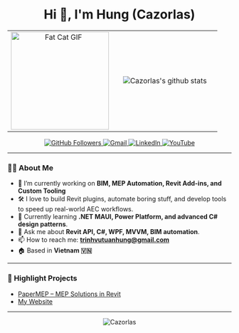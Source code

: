 <!-- Profile README for Cazorlas -->

<h1 align="center">Hi 👋, I'm Hung (Cazorlas)</h1>

<table align="center">
  <tr>
    <td width="50%" align="center">
      <img src="https://media.giphy.com/media/3oriO0OEd9QIDdllqo/giphy.gif" width="220" alt="Fat Cat GIF" />
    </td>
    <td width="50%" align="center">
      <img src="https://github-readme-stats.vercel.app/api?username=Cazorlas&show_icons=true&theme=radical" alt="Cazorlas's github stats" />
    </td>
  </tr>
</table>

<p align="center">
  <a href="https://github.com/Cazorlas?tab=followers">
    <img src="https://img.shields.io/github/followers/Cazorlas?label=Followers&style=social" alt="GitHub Followers" />
  </a>
  <a href="mailto:trinhvutuanhung@gmail.com">
    <img src="https://img.shields.io/badge/Gmail-Contact-red?logo=gmail" alt="Gmail" />
  </a>
  <a href="https://www.linkedin.com/in/h%C3%B9ng-tr%E1%BB%8Bnh-v%C5%A9-tu%E1%BA%A5n-2739b32a6/">
    <img src="https://img.shields.io/badge/LinkedIn-Connect-blue?logo=linkedin" alt="LinkedIn" />
  </a>
  <a href="https://www.youtube.com/@paper.engineer">
    <img src="https://img.shields.io/badge/Youtube-Subscribe-red?logo=youtube" alt="YouTube" />
  </a>
</p>

---

### 👨‍💻 About Me

- 🔭 I’m currently working on **BIM, MEP Automation, Revit Add-ins, and Custom Tooling**
- 🛠️ I love to build Revit plugins, automate boring stuff, and develop tools to speed up real-world AEC workflows.
- 🌱 Currently learning **.NET MAUI, Power Platform, and advanced C# design patterns**.
- 💬 Ask me about **Revit API, C#, WPF, MVVM, BIM automation**.
- 📫 How to reach me: **trinhvutuanhung@gmail.com**  
- 🏠 Based in **Vietnam 🇻🇳**

---

### 📌 Highlight Projects

- [PaperMEP – MEP Solutions in Revit](https://github.com/Cazorlas/PaperMEP)
- [My Website](https://your-website.com)

---

<p align="center">
  <img src="https://komarev.com/ghpvc/?username=Cazorlas&label=Profile%20views&color=0e75b6&style=flat" alt="Cazorlas" />
</p>
